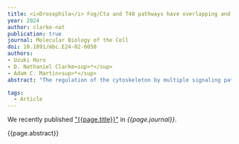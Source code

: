 ```yaml
---
title: <i>Drosophila</i> Fog/Cta and T48 pathways have overlapping and distinct contributions to mesoderm invagination
year: 2024
author: clarke-nat
publication: true
journal: Molecular Biology of the Cell
doi: 10.1091/mbc.E24-02-0050
authors:
- Uzuki Horo
- D. Nathaniel Clarke<sup>*</sup>
- Adam C. Martin<sup>*</sup>
abstract: "The regulation of the cytoskeleton by multiple signaling pathways, sometimes in parallel, is a common principle of morphogenesis. A classic example of regulation by parallel pathways is <i>Drosophila</i> gastrulation, where the inputs from the Folded gastrulation (Fog)/Concertina (Cta) and the T48 pathways induce apical constriction and mesoderm invagination. Whether there are distinct roles for these separate pathways in regulating the complex spatial and temporal patterns of cytoskeletal activity that accompany early embryo development is still poorly understood. We investigated the roles of the Fog/Cta and T48 pathways and found that, by themselves, the Cta and T48 pathways both promote timely mesoderm invagination and apical myosin II accumulation, with Cta being required for timely cell shape change ahead of mitotic cell division. We also identified distinct functions of T48 and Cta in regulating cellularization and the uniformity of the apical myosin II network, respectively. Our results demonstrate that both redundant and distinct functions for the Fog/Cta and T48 pathways exist."

tags:
  - Article
---
```


We recently published ["{{page.title}}"](https://doi.org/{{page.doi}}) in *{{page.journal}}*.

{{page.abstract}}
